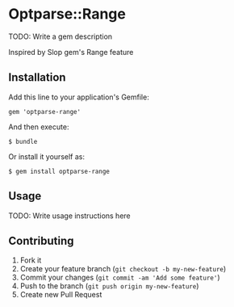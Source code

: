 Optparse::Range
===============

TODO: Write a gem description

Inspired by Slop gem's Range feature

Installation
------------

Add this line to your application's Gemfile:

    gem 'optparse-range'

And then execute:

    $ bundle

Or install it yourself as:

    $ gem install optparse-range

Usage
-----

TODO: Write usage instructions here

Contributing
------------

1. Fork it
2. Create your feature branch (`git checkout -b my-new-feature`)
3. Commit your changes (`git commit -am 'Add some feature'`)
4. Push to the branch (`git push origin my-new-feature`)
5. Create new Pull Request
